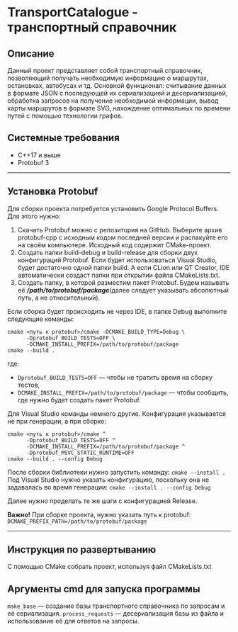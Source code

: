 # TransportCatalogue - транспортный справочник

## Описание

Данный проект представляет собой транспортный справочник, позволяющий получать необходимую информацию о маршрутах, остановках, автобусах и тд. Основной функционал: считывание данных в формате JSON с последующей их сериализацией и десериализацией, обработка запросов на получение необходимой информации, вывод карты маршрутов в формате SVG, нахождение оптимальных по времени путей с помощью технологии графов.

## Системные требования

* C++17 и выше
* Protobuf 3

---

## Установка Protobuf

Для сборки проекта потребуется установить Google Protocol Buffers. Для этого нужно:
1. Скачать Protobuf можно с репозитория на GitHub. Выберите архив protobuf-cpp с исходным кодом последней версии и распакуйте его на своём компьютере. Исходный код содержит CMake-проект.
2. Создать папки build-debug и build-release для сборки двух конфигураций Protobuf. Если будет использоваться Visual Studio, будет достаточно одной папки build. А если CLion или QT Creator, IDE автоматически создаст папки при открытии файла CMakeLists.txt.
3. Создать папку, в которой разместим пакет Protobuf. Будем называть её ***/path/to/protobuf/package***(далее следует указывать абсолютный путь, а не относительный).

Если сборка будет происходить не через IDE, в папке Debug выполните следующие команды:
```
cmake <путь к protobuf>/cmake -DCMAKE_BUILD_TYPE=Debug \
      -Dprotobuf_BUILD_TESTS=OFF \
      -DCMAKE_INSTALL_PREFIX=/path/to/protobuf/package
cmake --build . 
```
где:
* ```Dprotobuf_BUILD_TESTS=OFF``` — чтобы не тратить время на сборку тестов,
* ```DCMAKE_INSTALL_PREFIX=/path/to/protobuf/package``` — чтобы сообщить, где нужно будет создать пакет Protobuf.

Для Visual Studio команды немного другие. Конфигурация указывается не при генерации, а при сборке:
```
cmake <путь к protobuf>/cmake ^
      -Dprotobuf_BUILD_TESTS=OFF ^
      -DCMAKE_INSTALL_PREFIX=/path/to/protobuf/package ^
      -Dprotobuf_MSVC_STATIC_RUNTIME=OFF
cmake --build . --config Debug 
```

После сборки библиотеки нужно запустить команду:
```cmake --install . ```
Под Visual Studio нужно указать конфигурацию, поскольку она не задавалась во время генерации:
```cmake --install . --config Debug ```

Далее нужно проделать те же шаги с конфигурацией Release. 

**Важно!** При сборке проекта, нужно указать путь к protobuf:
```DCMAKE_PREFIX_PATH=/path/to/protobuf/package```

---

## Инструкция по развертыванию

С помощью CMake собрать проект, используя файл CMakeLists.txt

## Аргументы cmd для запуска программы

```make_base``` — создание базы транспортного справочника по запросам и её сериализация.
```process_requests``` — десериализация базы из файла и использование её для ответов на запросы.

